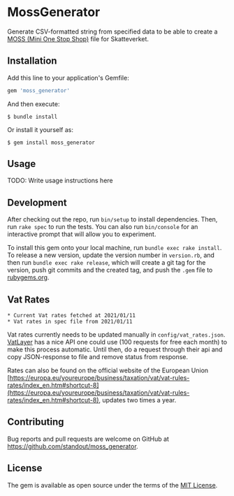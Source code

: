 # MossGenerator

Generate CSV-formatted string from specified data to be able to create a [MOSS (Mini One Stop Shop)](https://www.skatteverket.se/foretagochorganisationer/moms/deklareramoms/mossredovisningavmomspadigitalatjanster.4.3aa8c78a1466c5845876a05.html) file for Skatteverket.

## Installation

Add this line to your application's Gemfile:

```ruby
gem 'moss_generator'
```

And then execute:

    $ bundle install

Or install it yourself as:

    $ gem install moss_generator

## Usage

TODO: Write usage instructions here

## Development

After checking out the repo, run `bin/setup` to install dependencies. Then, run `rake spec` to run the tests. You can also run `bin/console` for an interactive prompt that will allow you to experiment.

To install this gem onto your local machine, run `bundle exec rake install`. To release a new version, update the version number in `version.rb`, and then run `bundle exec rake release`, which will create a git tag for the version, push git commits and the created tag, and push the `.gem` file to [rubygems.org](https://rubygems.org).

## Vat Rates

```
* Current Vat rates fetched at 2021/01/11
* Vat rates in spec file from 2021/01/11
```


Vat rates currently needs to be updated manually in `config/vat_rates.json`.
[VatLayer](https://vatlayer.com) has a nice API one could use (100 requests for free each month) to make this process automatic. Until then, do a request through their api and copy JSON-response to file and remove status from response.

Rates can also be found on the official website of the European Union [https://europa.eu/youreurope/business/taxation/vat/vat-rules-rates/index_en.htm#shortcut-8](https://europa.eu/youreurope/business/taxation/vat/vat-rules-rates/index_en.htm#shortcut-8), updates two times a year.

## Contributing

Bug reports and pull requests are welcome on GitHub at https://github.com/standout/moss_generator.

## License

The gem is available as open source under the terms of the [MIT License](https://opensource.org/licenses/MIT).
